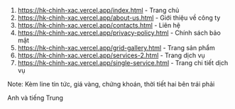 1. https://hk-chinh-xac.vercel.app/index.html - Trang chủ
2. https://hk-chinh-xac.vercel.app/about-us.html - Giới thiệu về công ty
3. https://hk-chinh-xac.vercel.app/contacts.html - Liên hệ
4. https://hk-chinh-xac.vercel.app/privacy-policy.html - Chính sách bảo mật
5. https://hk-chinh-xac.vercel.app/grid-gallery.html - Trang sản phẩm
6. https://hk-chinh-xac.vercel.app/services-2.html - Trang dịch vụ
7. https://hk-chinh-xac.vercel.app/single-service.html - Trang chi tiết dịch vụ

Note:
Kèm line tin tức, giá vàng,  chứng khoán, thời tiết hai bên trái phải

Anh và tiếng Trung